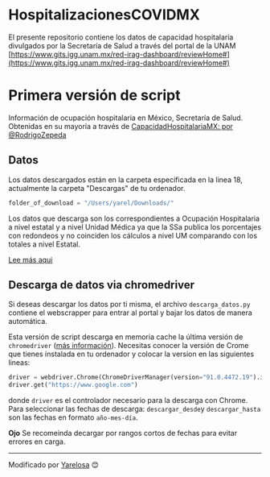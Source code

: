 # HospitalizacionesCOVIDMX

El presente repositorio contiene los datos de capacidad hospitalaria divulgados por la Secretaría de Salud a través del portal de la UNAM
[https://www.gits.igg.unam.mx/red-irag-dashboard/reviewHome#](https://www.gits.igg.unam.mx/red-irag-dashboard/reviewHome#)

# Primera versión de script
Información de ocupación hospitalaria en México, Secretaría de Salud. Obtenidas en su mayoría a través de [CapacidadHospitalariaMX: por @RodrigoZepeda](https://github.com/RodrigoZepeda/CapacidadHospitalariaMX)

## Datos
Los datos descargados están en la carpeta especificada en la linea 18, actualmente la carpeta "Descargas" de tu ordenador. 
```python
folder_of_download = "/Users/yarel/Downloads/"
```

Los datos que descarga son los correspondientes a Ocupación Hospitalaria a nivel estatal y a nivel Unidad Médica ya que la SSa publica los porcentajes con redondeos y no coinciden los cálculos a nivel UM comparando con los totales a nivel Estatal.

[Lee más aqui](https://serendipia.digital/covid-19/datos-sobre-ocupacion-hospitalaria-en-mexico-no-son-replicables/)

## Descarga de datos via chromedriver

Si deseas descargar los datos por ti misma, el archivo `descarga_datos.py` contiene el webscrapper para entrar al portal y bajar los datos de manera automática. 

Esta versión de script descarga en memoria cache la última versión de `chromedriver` ([más información](https://chromedriver.chromium.org)). Necesitas conocer la versión de Crome que tienes instalada en tu ordenador y colocar la version en las siguientes lineas:

```python
driver = webdriver.Chrome(ChromeDriverManager(version="91.0.4472.19").install(), options=option)
driver.get("https://www.google.com")
```

donde `driver` es el controlador necesario para la descarga con Chrome. Para seleccionar las fechas de descarga:  `descargar_desde`y `descargar_hasta` son las fechas en formato `año-mes-día`. 

**Ojo** Se recomeinda decargar por rangos cortos de fechas para evitar errores en carga. 


---
Modificado por [Yarelosa](https://github.com/Yarelosa) 😊

